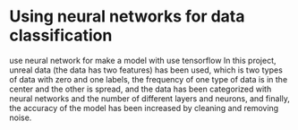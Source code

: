 # Using neural networks for data classification
use neural network for make a model with use tensorflow
In this project, unreal data (the data has two features) has been used, which is two types of data with zero and one labels, the frequency of one type of data is in the center and the other is spread, and the data has been categorized with neural networks and the number of different layers and neurons, and finally, the accuracy of the model has been increased by cleaning and removing noise.
